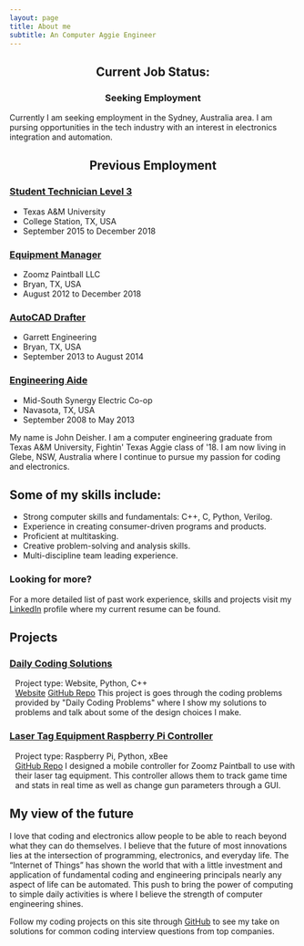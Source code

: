 ```yaml
---
layout: page
title: About me
subtitle: An Computer Aggie Engineer
---
```


<html>
<div class="sidenav-left">
    <h2 style="text-align: center;">Current Job Status:</h2>
    <h3 style="text-align: center;">Seeking Employment</h3>
        <p>Currently I am seeking employment in the Sydney, Australia area. I am pursing opportunities in the tech industry with an interest in electronics integration and automation.</p>
    <h2 style="text-align: center;">Previous Employment</h2>
    <h3><u>Student Technician Level 3</u></h3>
    <ul>
        <li>Texas A&M University</li>
        <li>College Station, TX, USA</li>
        <li>September 2015 to December 2018</li>
    </ul>
    <h3><u>Equipment Manager</u></h3>
    <ul>
        <li>Zoomz Paintball LLC</li>
        <li>Bryan, TX, USA</li>
        <li>August 2012 to December 2018</li>
    </ul>
    <h3><u>AutoCAD Drafter</u></h3>
    <ul>
        <li>Garrett Engineering</li>
        <li>Bryan, TX, USA</li>
        <li>September 2013 to August 2014</li>
    </ul>
    <h3><u>Engineering Aide</u></h3>
    <ul>
        <li>Mid-South Synergy Electric Co-op</li>
        <li>Navasota, TX, USA</li>
        <li>September 2008 to May 2013</li>
    </ul>
</div>
<body>



<div class="main">
    <p>My name is John Deisher. I am a computer engineering graduate from Texas A&M University, Fightin' Texas Aggie class of '18. I am now living in Glebe, NSW, Australia where I continue to pursue my passion for coding and electronics.</p>
    <h2>Some of my skills include:</h2>
        <ul>
            <li>Strong computer skills and fundamentals: C++, C, Python, Verilog.</li>
            <li>Experience in creating consumer-driven programs and products.</li>
            <li>Proficient at multitasking.</li> 
            <li>Creative problem-solving and analysis skills.</li> 
            <li>Multi-discipline team leading experience.</li> 
        </ul>
    <h3>Looking for more?</h3> 
        <p>For a more detailed list of past work experience, skills and projects visit my <a href="https://www.linkedin.com/in/john-deisher/">LinkedIn</a> profile where my current resume can be found. </p>
    <div>
        <h2 class="h2-seperator">Projects</h2>
            <h3><u>Daily Coding Solutions</u></h3>
                <p style="padding-left: 10px">Project type: Website, Python, C++ <br>
                <a href="https://deisherjohn.github.io/DailyCodingSolutions/">Website</a>
                <a href="https://github.com/DeisherJohn/DailyCodingSolutions">GitHub Repo</a>
                This project is goes through the coding problems provided by "Daily Coding Problems" where I show my solutions to problems and talk about some of the design choices I make. 
                </p>
            <h3><u>Laser Tag Equipment Raspberry Pi Controller</u></h3>
                <p style="padding-left: 10px">Project type: Raspberry Pi, Python, xBee <br>
                <a href="https://github.com/DeisherJohn/ZoomzLaserTagGUI">GitHub Repo</a>
                I designed a mobile controller for Zoomz Paintball to use with their laser tag equipment. This controller allows them to track game time and stats in real time as well as change gun parameters through a GUI. 
                </p>
    </div>
    <div>
        <h2 class="h2-seperator">My view of the future</h2>
            <p>I love that coding and electronics allow people to be able to reach beyond what they can do themselves. I believe that the future of most innovations lies at the intersection of programming, electronics, and everyday life.  The “Internet of Things” has shown the world that with a little investment and application of fundamental coding and engineering principals nearly any aspect of life can be automated. This push to bring the power of computing to simple daily activities is where I believe the strength of computer engineering shines.</p>
        <p>Follow my coding projects on this site through <a href="https://github.com/DeisherJohn/DailyCodingSolutions" style="display: inline;">GitHub</a> to see my take on solutions for common coding interview questions from top companies. </p>
    </div>
</div>
    


   
</body>
</html> 
